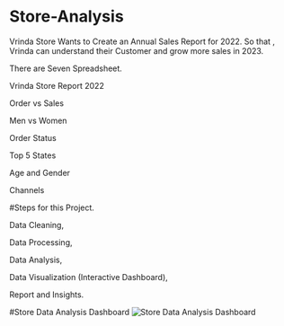 # Store-Analysis

Vrinda Store Wants to Create an Annual Sales Report for 2022. So that , Vrinda can understand their Customer and grow more sales in 2023.



There are Seven Spreadsheet.

Vrinda Store Report 2022

Order vs Sales

Men vs Women

Order Status

Top 5 States

Age and Gender 

Channels


#Steps for this Project.

 Data Cleaning, 
 
 Data Processing,
 
 Data Analysis,
 
 Data Visualization (Interactive Dashboard),
 
 Report and Insights.


#Store Data Analysis Dashboard
![Store Data Analysis Dashboard](https://github.com/Sattu13/Store-Analysis/assets/91837451/217dbe35-8f74-4d58-b45d-44278906b122)



